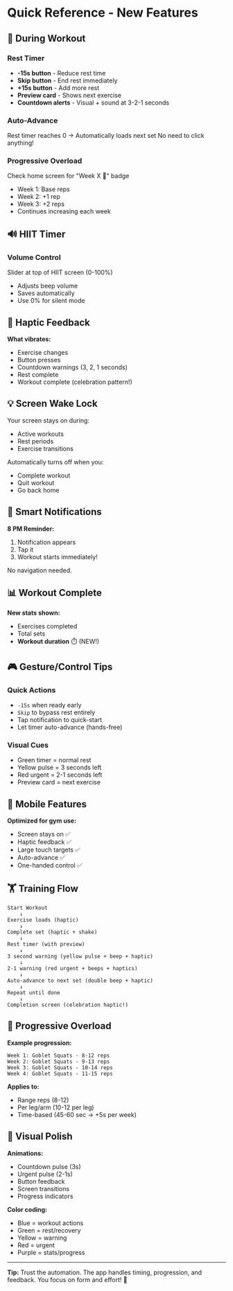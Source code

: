 # Quick Reference - New Features

## 🎯 During Workout

### Rest Timer
- **-15s button** - Reduce rest time
- **Skip button** - End rest immediately  
- **+15s button** - Add more rest
- **Preview card** - Shows next exercise
- **Countdown alerts** - Visual + sound at 3-2-1 seconds

### Auto-Advance
Rest timer reaches 0 → Automatically loads next set
No need to click anything!

### Progressive Overload
Check home screen for "Week X 💪" badge
- Week 1: Base reps
- Week 2: +1 rep
- Week 3: +2 reps
- Continues increasing each week

## 🔊 HIIT Timer

### Volume Control
Slider at top of HIIT screen (0-100%)
- Adjusts beep volume
- Saves automatically
- Use 0% for silent mode

## 📳 Haptic Feedback

**What vibrates:**
- Exercise changes
- Button presses
- Countdown warnings (3, 2, 1 seconds)
- Rest complete
- Workout complete (celebration pattern!)

## 💡 Screen Wake Lock

Your screen stays on during:
- Active workouts
- Rest periods
- Exercise transitions

Automatically turns off when you:
- Complete workout
- Quit workout
- Go back home

## 🔔 Smart Notifications

**8 PM Reminder:**
1. Notification appears
2. Tap it
3. Workout starts immediately!

No navigation needed.

## 📊 Workout Complete

**New stats shown:**
- Exercises completed
- Total sets
- **Workout duration** ⏱️ (NEW!)

## 🎮 Gesture/Control Tips

### Quick Actions
- `-15s` when ready early
- `Skip` to bypass rest entirely
- Tap notification to quick-start
- Let timer auto-advance (hands-free)

### Visual Cues
- Green timer = normal rest
- Yellow pulse = 3 seconds left
- Red urgent = 2-1 seconds left
- Preview card = next exercise

## 📱 Mobile Features

**Optimized for gym use:**
- Screen stays on ✅
- Haptic feedback ✅
- Large touch targets ✅
- Auto-advance ✅
- One-handed control ✅

## 🏋️ Training Flow

```
Start Workout
    ↓
Exercise loads (haptic)
    ↓
Complete set (haptic + shake)
    ↓
Rest timer (with preview)
    ↓
3 second warning (yellow pulse + beep + haptic)
    ↓
2-1 warning (red urgent + beeps + haptics)
    ↓
Auto-advance to next set (double beep + haptic)
    ↓
Repeat until done
    ↓
Completion screen (celebration haptic!)
```

## 💪 Progressive Overload

**Example progression:**
```
Week 1: Goblet Squats - 8-12 reps
Week 2: Goblet Squats - 9-13 reps
Week 3: Goblet Squats - 10-14 reps
Week 4: Goblet Squats - 11-15 reps
```

**Applies to:**
- Range reps (8-12)
- Per leg/arm (10-12 per leg)
- Time-based (45-60 sec → +5s per week)

## 🎨 Visual Polish

**Animations:**
- Countdown pulse (3s)
- Urgent pulse (2-1s)
- Button feedback
- Screen transitions
- Progress indicators

**Color coding:**
- Blue = workout actions
- Green = rest/recovery
- Yellow = warning
- Red = urgent
- Purple = stats/progress

---

**Tip:** Trust the automation. The app handles timing, progression, and feedback. You focus on form and effort! 💪
